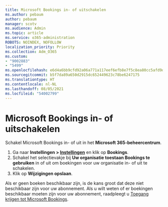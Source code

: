 ```yaml
---
title: Microsoft Bookings in- of uitschakelen
ms.author: pebaum
author: pebaum
manager: scotv
ms.audience: Admin
ms.topic: article
ms.service: o365-administration
ROBOTS: NOINDEX, NOFOLLOW
localization_priority: Priority
ms.collection: Adm_O365
ms.custom:
- "9002883"
- "5499"
ms.openlocfilehash: e6d4a6bb9cfd92a06a771a117eef6efb8e7f5c8ea80cc5afd9daa619f4bd3079
ms.sourcegitcommit: b5f7da89a650d2915dc652449623c78be6247175
ms.translationtype: HT
ms.contentlocale: nl-NL
ms.lasthandoff: 08/05/2021
ms.locfileid: "54002799"
---
```

# <a name="enable-or-disable-microsoft-bookings"></a>Microsoft Bookings in- of uitschakelen

Schakel Microsoft Bookings in- of uit in het **Microsoft 365-beheercentrum**.

1. Ga naar **Instellingen > [Instellingen](https://admin.microsoft.com/Adminportal/Home?source=applauncher#/Settings/Services)** en klik op **Bookings**.
2. Schakel het selectievakje bij **Uw organisatie toestaan Bookings te gebruiken** in of uit om boekingen voor uw organisatie in- of uit te schakelen.
3. Klik op **Wijzigingen opslaan**.

Als er geen boeken beschikbaar zijn, is de kans groot dat deze niet beschikbaar zijn voor uw abonnement. Als u wilt weten of er boekingen beschikbaar moeten zijn voor uw abonnement, raadpleegt u [Toegang krijgen tot Microsoft Bookings](https://support.microsoft.com/en-us/office/get-access-to-microsoft-bookings-5382dc07-aaa5-45c9-8767-502333b214ce).
